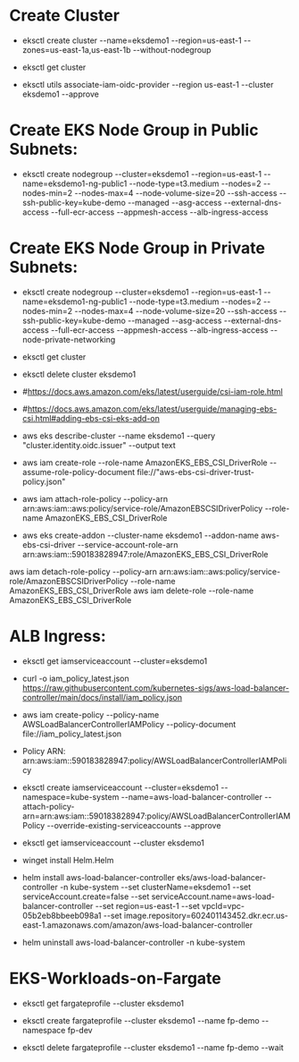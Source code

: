 # Create Cluster
 - eksctl create cluster --name=eksdemo1 --region=us-east-1 --zones=us-east-1a,us-east-1b --without-nodegroup 
 - eksctl get cluster                  

 - eksctl utils associate-iam-oidc-provider --region us-east-1 --cluster eksdemo1 --approve

# Create EKS Node Group in Public Subnets:
 - eksctl create nodegroup --cluster=eksdemo1 --region=us-east-1 --name=eksdemo1-ng-public1 --node-type=t3.medium --nodes=2 --nodes-min=2 --nodes-max=4 --node-volume-size=20 --ssh-access --ssh-public-key=kube-demo --managed --asg-access --external-dns-access --full-ecr-access --appmesh-access --alb-ingress-access 

# Create EKS Node Group in Private Subnets:
 - eksctl create nodegroup --cluster=eksdemo1 --region=us-east-1 --name=eksdemo1-ng-public1 --node-type=t3.medium --nodes=2 --nodes-min=2 --nodes-max=4 --node-volume-size=20 --ssh-access --ssh-public-key=kube-demo --managed --asg-access --external-dns-access --full-ecr-access --appmesh-access --alb-ingress-access --node-private-networking
   
 - eksctl get cluster


 - eksctl delete cluster eksdemo1


- #https://docs.aws.amazon.com/eks/latest/userguide/csi-iam-role.html
- #https://docs.aws.amazon.com/eks/latest/userguide/managing-ebs-csi.html#adding-ebs-csi-eks-add-on
- aws eks describe-cluster --name eksdemo1 --query "cluster.identity.oidc.issuer" --output text
- aws iam create-role --role-name AmazonEKS_EBS_CSI_DriverRole --assume-role-policy-document file://"aws-ebs-csi-driver-trust-policy.json"
- aws iam attach-role-policy --policy-arn arn:aws:iam::aws:policy/service-role/AmazonEBSCSIDriverPolicy --role-name AmazonEKS_EBS_CSI_DriverRole
- aws eks create-addon --cluster-name eksdemo1 --addon-name aws-ebs-csi-driver --service-account-role-arn arn:aws:iam::590183828947:role/AmazonEKS_EBS_CSI_DriverRole


aws iam detach-role-policy --policy-arn arn:aws:iam::aws:policy/service-role/AmazonEBSCSIDriverPolicy --role-name AmazonEKS_EBS_CSI_DriverRole
aws iam delete-role --role-name AmazonEKS_EBS_CSI_DriverRole


# ALB Ingress:
- eksctl get iamserviceaccount --cluster=eksdemo1
- curl -o iam_policy_latest.json https://raw.githubusercontent.com/kubernetes-sigs/aws-load-balancer-controller/main/docs/install/iam_policy.json
- aws iam create-policy --policy-name AWSLoadBalancerControllerIAMPolicy --policy-document file://iam_policy_latest.json
- Policy ARN: arn:aws:iam::590183828947:policy/AWSLoadBalancerControllerIAMPolicy
- eksctl create iamserviceaccount --cluster=eksdemo1 --namespace=kube-system --name=aws-load-balancer-controller --attach-policy-arn=arn:aws:iam::590183828947:policy/AWSLoadBalancerControllerIAMPolicy --override-existing-serviceaccounts --approve
- eksctl  get iamserviceaccount --cluster eksdemo1

- winget install Helm.Helm

- helm install aws-load-balancer-controller eks/aws-load-balancer-controller -n kube-system --set clusterName=eksdemo1 --set serviceAccount.create=false --set serviceAccount.name=aws-load-balancer-controller --set region=us-east-1 --set vpcId=vpc-05b2eb8bbeeb098a1 --set image.repository=602401143452.dkr.ecr.us-east-1.amazonaws.com/amazon/aws-load-balancer-controller

- helm uninstall aws-load-balancer-controller -n kube-system


# EKS-Workloads-on-Fargate
- eksctl get fargateprofile --cluster eksdemo1

- eksctl create fargateprofile --cluster eksdemo1 --name fp-demo --namespace fp-dev

- eksctl delete fargateprofile --cluster eksdemo1 --name fp-demo --wait
